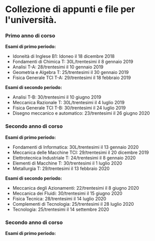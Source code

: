 # Collezione di appunti e file per l'università.
### Primo anno di corso
**Esami di primo periodo:**
  - Idoneità di Inglese B1:         Idoneo il 18 dicembre 2018
  - Fondamenti di Chimica T:          30L/trentesimi il 8 gennaio 2019
  - Analisi T-A:                    28/trentesimi il 10 gennaio 2019
  - Geometria e Algebra T:            25/trentesimi il 30 gennaio 2019
  - Fisica Generale TCI T-A:        29/trentesimi il 18 febbraio 2019
  
**Esami di secondo periodo:**
  - Analisi T-B:                    30/trentesimi il 10 giugno 2019
  - Meccanica Razionale T:            30L/trentesimi il 4 luglio 2019
  - Fisica Generale TCI T-B:        30/trentesimi il 24 luglio 2019
  - Disegno meccanico e automatico: 23/trentesimi il 26 giugno 2020
  
### Secondo anno di corso
**Esami di primo periodo:**
  - Fondamenti di Informatica:        30L/trentesimi il 13 gennaio 2020
  - Meccanica delle Macchine TCI:     29/trentesimi il 20 dicembre 2019
  - Elettrotecnica Industriale T:     24/trentesimi il 8 gennaio 2020
  - Elementi di Macchine T:           30/trentesimi il 1 luglio 2020
  - Metallurgia T:                    29/trentesimi il 13 febbraio 2020       
  
**Esami di secondo periodo:**
  - Meccanica degli Azionamenti:      22/trentesimi il 8 giugno 2020
  - Meccanica dei Fluidi:             30/trentesimi il 15 giugno 2020
  - Fisica Tecnica:                   28/trentesimi il 14 luglio 2020
  - Complementi di Tecnologia:        25/trentesimi il 28 luglio 2020
  - Tecnologia:                       25/trentesimi il 14 settembre 2020
  
### Secondo anno di corso
**Esami di primo periodo:**  
    
